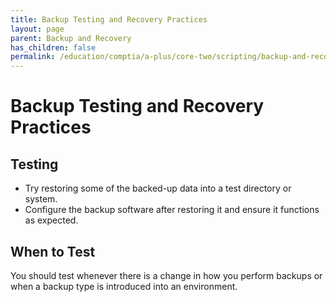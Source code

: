 ```yaml
---
title: Backup Testing and Recovery Practices
layout: page
parent: Backup and Recovery
has_children: false
permalink: /education/comptia/a-plus/core-two/scripting/backup-and-recovery/testing/
---
```


# Backup Testing and Recovery Practices

## Testing

- Try restoring some of the backed-up data into a test directory or system.
- Configure the backup software after restoring it and ensure it functions as expected.

## When to Test

You should test whenever there is a change in how you perform backups or when a backup type is introduced into an environment.
